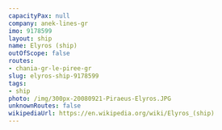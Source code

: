 ```yaml
---
capacityPax: null
company: anek-lines-gr
imo: 9178599
layout: ship
name: Elyros (ship)
outOfScope: false
routes:
- chania-gr-le-piree-gr
slug: elyros-ship-9178599
tags:
- ship
photo: /img/300px-20080921-Piraeus-Elyros.JPG
unknownRoutes: false
wikipediaUrl: https://en.wikipedia.org/wiki/Elyros_(ship)
---
```

